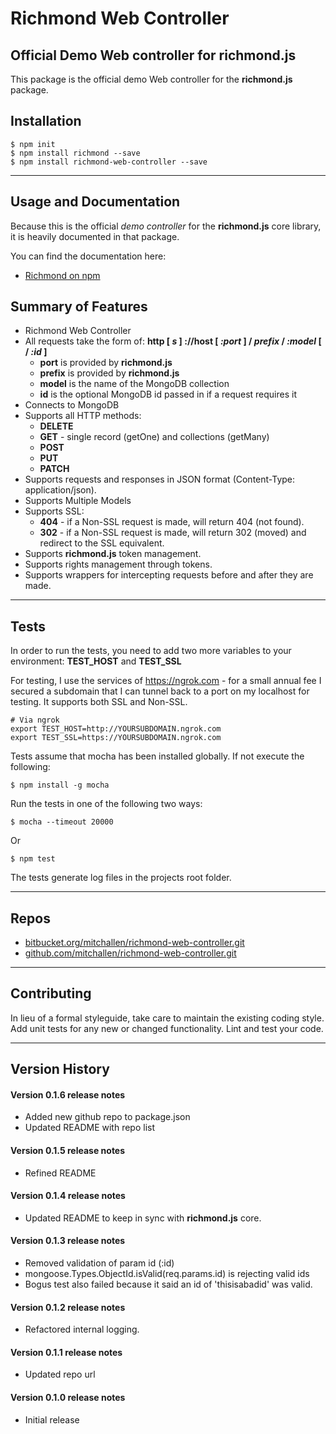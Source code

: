 Richmond Web Controller
========================

Official Demo Web controller for richmond.js
-----------------------------------------------

This package is the official demo Web controller for the __richmond.js__ package.

## Installation

    $ npm init
    $ npm install richmond --save
    $ npm install richmond-web-controller --save

* * *

## Usage and Documentation

Because this is the official *demo controller* for the __richmond.js__ core library, it is heavily documented in that package.

You can find the documentation here:

* [Richmond on npm](https://www.npmjs.com/package/richmond) 

## Summary of Features

* Richmond Web Controller
* All requests take the form of: __http [ *s* ] ://host [ *:port* ] / *prefix* / *:model* [ / *:id* ]__
    * __port__ is provided by __richmond.js__
    * __prefix__ is provided by __richmond.js__
    * __model__ is the name of the MongoDB collection
    * __id__ is the optional MongoDB id passed in if a request requires it
* Connects to MongoDB
* Supports all HTTP methods:
    * __DELETE__
    * __GET__ - single record (getOne) and collections (getMany)
    * __POST__
    * __PUT__
    * __PATCH__
* Supports requests and responses in JSON format (Content-Type: application/json).
* Supports Multiple Models
* Supports SSL:
    * __404__ - if a Non-SSL request is made, will return 404 (not found).
    * __302__ - if a Non-SSL request is made, will return 302 (moved) and redirect to the SSL equivalent.
* Supports __richmond.js__ token management.
* Supports rights management through tokens.
* Supports wrappers for intercepting requests before and after they are made.

* * *    

## Tests

In order to run the tests, you need 
to add two more variables to your environment: __TEST_HOST__ and __TEST_SSL__

For testing, I use the services of https://ngrok.com - for a small annual fee I secured a subdomain
that I can tunnel back to a port on my localhost for testing.  It supports both SSL and Non-SSL.

    # Via ngrok
    export TEST_HOST=http://YOURSUBDOMAIN.ngrok.com
    export TEST_SSL=https://YOURSUBDOMAIN.ngrok.com

Tests assume that mocha has been installed globally.  If not execute the following:

    $ npm install -g mocha

Run the tests in one of the following two ways:

    $ mocha --timeout 20000
    
Or

    $ npm test

The tests generate log files in the projects root folder.

* * *

## Repos

* [bitbucket.org/mitchallen/richmond-web-controller.git](https://bitbucket.org/mitchallen/richmond-web-controller.git)
* [github.com/mitchallen/richmond-web-controller.git](https://github.com/mitchallen/richmond-web-controller.git)

* * *

## Contributing

In lieu of a formal styleguide, take care to maintain the existing coding style.
Add unit tests for any new or changed functionality. Lint and test your code.

* * *

## Version History

#### Version 0.1.6 release notes

* Added new github repo to package.json
* Updated README with repo list

#### Version 0.1.5 release notes

* Refined README

#### Version 0.1.4 release notes

* Updated README to keep in sync with __richmond.js__ core.

#### Version 0.1.3 release notes

* Removed validation of param id (:id)
* mongoose.Types.ObjectId.isValid(req.params.id) is rejecting valid ids
* Bogus test also failed because it said an id of 'thisisabadid' was valid.

#### Version 0.1.2 release notes

* Refactored internal logging.

#### Version 0.1.1 release notes

* Updated repo url

#### Version 0.1.0 release notes

* Initial release

